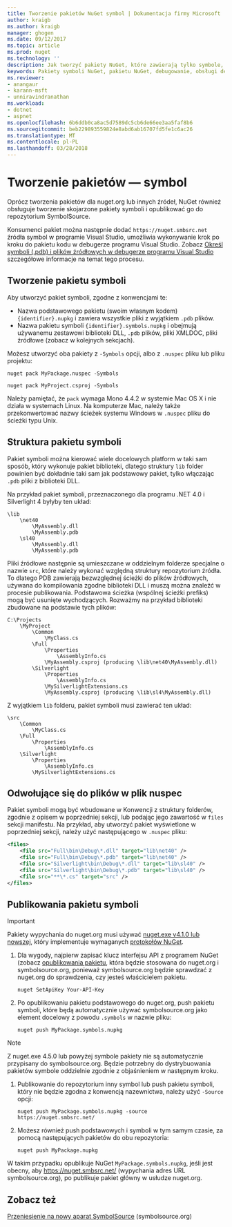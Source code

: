 ```yaml
---
title: Tworzenie pakietów NuGet symbol | Dokumentacja firmy Microsoft
author: kraigb
ms.author: kraigb
manager: ghogen
ms.date: 09/12/2017
ms.topic: article
ms.prod: nuget
ms.technology: ''
description: Jak tworzyć pakiety NuGet, które zawierają tylko symbole, aby zapewnić obsługę debugowania innych pakietów NuGet w programie Visual Studio.
keywords: Pakiety symboli NuGet, pakietu NuGet, debugowanie, obsługi debugowania pakietu symboli, symbol konwencje pakietów NuGet
ms.reviewer:
- anangaur
- karann-msft
- unniravindranathan
ms.workload:
- dotnet
- aspnet
ms.openlocfilehash: 6b6ddb0ca8ac5d7589dc5cb6de66ee3aa5faf8b6
ms.sourcegitcommit: beb229893559824e8abd6ab16707fd5fe1c6ac26
ms.translationtype: MT
ms.contentlocale: pl-PL
ms.lasthandoff: 03/28/2018
---
```

# <a name="creating-symbol-packages"></a>Tworzenie pakietów — symbol

Oprócz tworzenia pakietów dla nuget.org lub innych źródeł, NuGet również obsługuje tworzenie skojarzone pakiety symboli i opublikować go do repozytorium SymbolSource.

Konsumenci pakiet można następnie dodać `https://nuget.smbsrc.net` źródła symbol w programie Visual Studio, umożliwia wykonywanie krok po kroku do pakietu kodu w debugerze programu Visual Studio. Zobacz [Określ symboli (.pdb) i plików źródłowych w debugerze programu Visual Studio](/visualstudio/debugger/specify-symbol-dot-pdb-and-source-files-in-the-visual-studio-debugger) szczegółowe informacje na temat tego procesu.

## <a name="creating-a-symbol-package"></a>Tworzenie pakietu symboli

Aby utworzyć pakiet symboli, zgodne z konwencjami te:

- Nazwa podstawowego pakietu (swoim własnym kodem) `{identifier}.nupkg` i zawiera wszystkie pliki z wyjątkiem `.pdb` plików.
- Nazwa pakietu symboli `{identifier}.symbols.nupkg` i obejmują używanemu zestawowi biblioteki DLL, `.pdb` plików, pliki XMLDOC, pliki źródłowe (zobacz w kolejnych sekcjach).

Możesz utworzyć oba pakiety z `-Symbols` opcji, albo z `.nuspec` pliku lub pliku projektu:

```cli
nuget pack MyPackage.nuspec -Symbols

nuget pack MyProject.csproj -Symbols
```

Należy pamiętać, że `pack` wymaga Mono 4.4.2 w systemie Mac OS X i nie działa w systemach Linux. Na komputerze Mac, należy także przekonwertować nazwy ścieżek systemu Windows w `.nuspec` pliku do ścieżki typu Unix.

## <a name="symbol-package-structure"></a>Struktura pakietu symboli

Pakiet symboli można kierować wiele docelowych platform w taki sam sposób, który wykonuje pakiet biblioteki, dlatego struktury `lib` folder powinien być dokładnie taki sam jak podstawowy pakiet, tylko włączając `.pdb` pliki z biblioteki DLL.

Na przykład pakiet symboli, przeznaczonego dla programu .NET 4.0 i Silverlight 4 byłyby ten układ:

    \lib
        \net40
            \MyAssembly.dll
            \MyAssembly.pdb
        \sl40
            \MyAssembly.dll
            \MyAssembly.pdb

Pliki źródłowe następnie są umieszczane w oddzielnym folderze specjalne o nazwie `src`, które należy wykonać względną struktury repozytorium źródła. To dlatego PDB zawierają bezwzględnej ścieżki do plików źródłowych, używana do kompilowania zgodne biblioteki DLL i muszą można znaleźć w procesie publikowania. Podstawowa ścieżka (wspólnej ścieżki prefiks) mogą być usunięte wychodzących. Rozważmy na przykład biblioteki zbudowane na podstawie tych plików:

    C:\Projects
        \MyProject
            \Common
                \MyClass.cs
            \Full
                \Properties
                    \AssemblyInfo.cs
                \MyAssembly.csproj (producing \lib\net40\MyAssembly.dll)
            \Silverlight
                \Properties
                    \AssemblyInfo.cs
                \MySilverlightExtensions.cs
                \MyAssembly.csproj (producing \lib\sl4\MyAssembly.dll)

Z wyjątkiem `lib` folderu, pakiet symboli musi zawierać ten układ:

    \src
        \Common
            \MyClass.cs
        \Full
            \Properties
                \AssemblyInfo.cs
        \Silverlight
            \Properties
                \AssemblyInfo.cs
            \MySilverlightExtensions.cs

## <a name="referring-to-files-in-the-nuspec"></a>Odwołujące się do plików w plik nuspec

Pakiet symboli mogą być wbudowane w Konwencji z struktury folderów, zgodnie z opisem w poprzedniej sekcji, lub podając jego zawartość w `files` sekcji manifestu. Na przykład, aby utworzyć pakiet wyświetlone w poprzedniej sekcji, należy użyć następującego w `.nuspec` pliku:

```xml
<files>
    <file src="Full\bin\Debug\*.dll" target="lib\net40" />
    <file src="Full\bin\Debug\*.pdb" target="lib\net40" />
    <file src="Silverlight\bin\Debug\*.dll" target="lib\sl40" />
    <file src="Silverlight\bin\Debug\*.pdb" target="lib\sl40" />
    <file src="**\*.cs" target="src" />
</files>
```

## <a name="publishing-a-symbol-package"></a>Publikowania pakietu symboli

> [!Important]
> Pakiety wypychania do nuget.org musi używać [nuget.exe v4.1.0 lub nowszej](https://www.nuget.org/downloads), który implementuje wymaganych [protokołów NuGet](../api/nuget-protocols.md).

1. Dla wygody, najpierw zapisać klucz interfejsu API z programem NuGet (zobacz [opublikowania pakietu](../create-packages/publish-a-package.md), która będzie stosowana do nuget.org i symbolsource.org, ponieważ symbolsource.org będzie sprawdzać z nuget.org do sprawdzenia, czy jesteś właścicielem pakietu.

    ```cli
    nuget SetApiKey Your-API-Key
    ```

1. Po opublikowaniu pakietu podstawowego do nuget.org, push pakietu symboli, które będą automatycznie używać symbolsource.org jako element docelowy z powodu `.symbols` w nazwie pliku:

    ```cli
    nuget push MyPackage.symbols.nupkg
    ```
> [!Note]
> Z nuget.exe 4.5.0 lub powyżej symbole pakiety nie są automatycznie przypisany do symbolsource.org. Będzie potrzebny do dystrybuowania pakietów symbole oddzielnie zgodnie z objaśnieniem w następnym kroku.

1. Publikowanie do repozytorium inny symbol lub push pakietu symboli, który nie będzie zgodna z konwencją nazewnictwa, należy użyć `-Source` opcji:

    ```cli
    nuget push MyPackage.symbols.nupkg -source https://nuget.smbsrc.net/
    ```

1. Możesz również push podstawowych i symboli w tym samym czasie, za pomocą następujących pakietów do obu repozytoria:

    ```cli
    nuget push MyPackage.nupkg
    ```

W takim przypadku opublikuje NuGet `MyPackage.symbols.nupkg`, jeśli jest obecny, aby https://nuget.smbsrc.net/ (wypychania adres URL symbolsource.org), po publikuje pakiet główny w usłudze nuget.org.

## <a name="see-also"></a>Zobacz też

[Przeniesienie na nowy aparat SymbolSource](https://tripleemcoder.com/2015/10/04/moving-to-the-new-symbolsource-engine/) (symbolsource.org)
